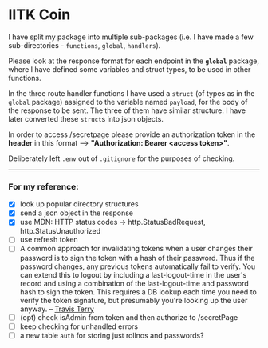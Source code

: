 # IITK Coin

I have split my package into multiple sub-packages (i.e. I have made a few sub-directories - `functions`, `global`, `handlers`).

Please look at the response format for each endpoint in the **`global`** package, where I have defined some variables and struct types, to be used in other functions.

In the three route handler functions I have used a `struct` (of types as in the `global` package) assigned to the variable named `payload`, for the body of the response to be sent. The three of them have similar structure. I have later converted these `struct`s into json objects.

In order to access /secretpage please provide an authorization token in the **header** in this format --> **"Authorization: Bearer \<access token\>"**.

Deliberately left `.env` out of `.gitignore` for the purposes of checking.
  
---
### For my reference:
- [X] look up popular directory structures
- [X] send a json object in the response
- [X] use MDN: HTTP status codes -> http.StatusBadRequest, http.StatusUnauthorized
- [ ] use refresh token
- [ ] A common approach for invalidating tokens when a user changes their password is to sign the token with a hash of their password. Thus if the password changes, any previous tokens automatically fail to verify. You can extend this to logout by including a last-logout-time in the user's record and using a combination of the last-logout-time and password hash to sign the token. This requires a DB lookup each time you need to verify the token signature, but presumably you're looking up the user anyway. – [Travis Terry](https://stackoverflow.com/questions/21978658/invalidating-json-web-tokens/23089839#comment45057142_23089839)
- [ ] (opt) check isAdmin from token and then authorize to /secretPage
- [ ] keep checking for unhandled errors
- [ ] a new table `auth` for storing just rollnos and passwords?
